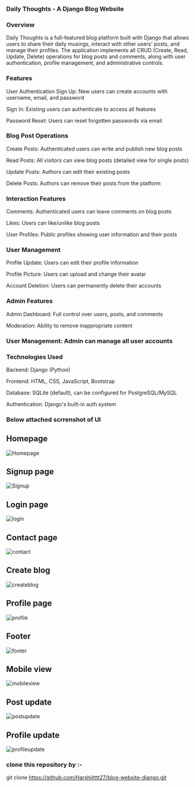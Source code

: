 ### Daily Thoughts - A Django Blog Website
### Overview
Daily Thoughts is a full-featured blog platform built with Django that allows users to share their daily musings, interact with other users' posts, and manage their profiles. The application implements all CRUD (Create, Read, Update, Delete) operations for blog posts and comments, along with user authentication, profile management, and administrative controls.

### Features
User Authentication
Sign Up: New users can create accounts with username, email, and password

Sign In: Existing users can authenticate to access all features

Password Reset: Users can reset forgotten passwords via email

### Blog Post Operations
Create Posts: Authenticated users can write and publish new blog posts

Read Posts: All visitors can view blog posts (detailed view for single posts)

Update Posts: Authors can edit their existing posts

Delete Posts: Authors can remove their posts from the platform

### Interaction Features
Comments: Authenticated users can leave comments on blog posts

Likes: Users can like/unlike blog posts

User Profiles: Public profiles showing user information and their posts

### User Management
Profile Update: Users can edit their profile information

Profile Picture: Users can upload and change their avatar

Account Deletion: Users can permanently delete their accounts

### Admin Features
Admin Dashboard: Full control over users, posts, and comments

Moderation: Ability to remove inappropriate content

### User Management: Admin can manage all user accounts

### Technologies Used
Backend: Django (Python)

Frontend: HTML, CSS, JavaScript, Bootstrap

Database: SQLite (default), can be configured for PostgreSQL/MySQL

Authentication: Django's built-in auth system

### Below attached scrrenshot of UI

## Homepage 
![Homepage](https://github.com/Harshiitttt27/blog-website-django/blob/main/static/preview/Screenshot%202025-04-06%20185359.png?raw=true)

## Signup page 
![Signup](https://github.com/Harshiitttt27/blog-website-django/blob/main/static/preview/Screenshot%202025-04-06%20185432.png?raw=true)

## Login page 
![login](https://github.com/Harshiitttt27/blog-website-django/blob/main/static/preview/Screenshot%202025-04-06%20185409.png?raw=true)

## Contact page 
![contact](https://github.com/Harshiitttt27/blog-website-django/blob/main/static/preview/Screenshot%202025-04-06%20185443.png?raw=true)

## Create blog 
![createblog](https://github.com/Harshiitttt27/blog-website-django/blob/main/static/preview/Screenshot%202025-04-06%20185456.png?raw=true)

## Profile page 
![profile](https://github.com/Harshiitttt27/blog-website-django/blob/main/static/preview/Screenshot%202025-04-06%20185523.png?raw=true)

## Footer 
![footer](https://github.com/Harshiitttt27/blog-website-django/blob/main/static/preview/Screenshot%202025-04-06%20185615.png?raw=true)

## Mobile view
![mobileview](https://github.com/Harshiitttt27/blog-website-django/blob/main/static/preview/Screenshot%202025-04-06%20190011.png?raw=true)

## Post update 
![postupdate](https://github.com/Harshiitttt27/blog-website-django/blob/main/static/preview/Screenshot%202025-04-06%20190056.png?raw=true)

## Profile update 
![profileupdate](https://github.com/Harshiitttt27/blog-website-django/blob/main/static/preview/Screenshot%202025-04-06%20190106.png?raw=true)


### clone this repository by :-
git clone https://github.com/Harshiitttt27/blog-website-django.git
